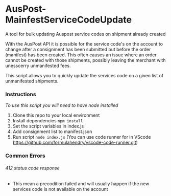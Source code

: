 # AusPost-MainfestServiceCodeUpdate
A tool for bulk updating Auspost service codes on shipment already created

With the AusPost API it is possible for the service code's on the account to change after a consignment has been submitted but before the order (manifest) has been created. This often causes an issue where an order cannot be created with those shipments, possibly leaving the merchant with unesscerry unmanifested fees.

This script allows you to quickly update the services code on a given list of unmanifested shipments.

### Instructions
*To use this script you will need to have node installed*

1. Clone this repo to your local environment
2. Install dependencies `npm install`
3. Set the script variables in index.js
4. Add consignment list to manifest.json
5. Run script `node index.js` (You can use code runner for in VScode https://github.com/formulahendry/vscode-code-runner.git)


### Common Errors

###### 412 status code response 
- This mean a precodition failed and will usually happen if the new services code is not available on the account
